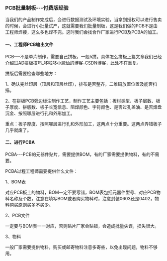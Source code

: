### PCB批量制板---付费版经验

当我们的产品制作完成后，会进行数据测试及环境实验，当拿到授权可以进行售卖的时候，会进行小批量试产，这就需要我们批量制板，这是我们做的PCB不是由工程师焊接，这么多也焊不完。这时我们会找合作厂家进行PCB及PCBA的加工。

#### 一、工程师PCB输出文件

PCB---不是单片制作，需要自己拼板，一般5拼。具体怎么拼板上篇文章我们已经介绍过[AD拼板技巧_哆啦哆小魔仙的博客-CSDN博客](https://blog.csdn.net/weixin_58125062/article/details/133232223)，此处不在重复。

拼版后需要检查哪些地方：

1、确认完丝印层（顶层和顶层丝印），排布是否整齐，二维码放置位置及能否扫描。

2、在拼板PCB旁边标注制作工艺，制作工艺主要包括：板材类型、板子层数、板子厚度、拼版数、板子长宽信息、阻焊颜色、字符颜色、是否过孔盖油、是否焊盘沉金、按照哪层进行孔和外形加工。

重点：板子厚度、按照哪层进行孔和外形加工，这两点十分重要。这两点弄错板子几乎就废了。

#### 二、进行PCBA

PCBA---PCB的元器件贴片，需要提供BOM，有的厂家需要提供物料，有的不需要。

PCBA过程工程师需要提供什么文件：

1、BOM表

对应PCB板上的物料，BOM一定不要写错，BOM表包括元器件型号、对应PCB物料名称及个数，注意在填写BOM或者购买物料时，注意封装0603还是0402，物料购买原则买多不买少。

2、PCB文件

一定要与BOM表一一对应，否则贴片厂家会贴错，会造成批量失误，损失很大。

3、物料

一般厂家需要提供物料，购买或邮寄物料注意多寄些，以免出现问题，物料不够用。

